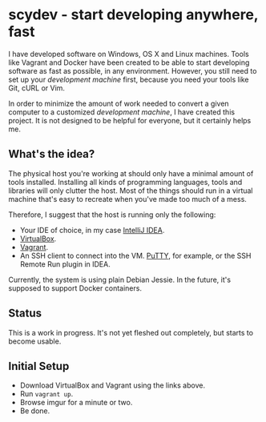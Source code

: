 # scydev - start developing anywhere, fast

I have developed software on Windows, OS X and Linux machines. Tools like Vagrant and Docker have been created to be able to start developing software as fast as possible, in any environment. However, you still need to set up your _development machine_ first, because you need your tools like Git, cURL or Vim.

In order to minimize the amount of work needed to convert a given computer to a customized _development machine_, I have created this project. It is not designed to be helpful for everyone, but it certainly helps me.

## What's the idea?

The physical host you're working at should only have a minimal amount of tools installed. Installing all kinds of programming languages, tools and libraries will only clutter the host. Most of the things should run in a virtual machine that's easy to recreate when you've made too much of a mess.

Therefore, I suggest that the host is running only the following:

* Your IDE of choice, in my case [IntelliJ IDEA](https://www.jetbrains.com/idea/download/).
* [VirtualBox](https://www.virtualbox.org/wiki/Downloads).
* [Vagrant](https://www.vagrantup.com/downloads.html).
* An SSH client to connect into the VM. [PuTTY](http://www.chiark.greenend.org.uk/~sgtatham/putty/download.html), for example, or the SSH Remote Run plugin in IDEA.

Currently, the system is using plain Debian Jessie. In the future, it's supposed to support Docker containers.

## Status

This is a work in progress.
It's not yet fleshed out completely, but starts to become usable.

## Initial Setup

* Download VirtualBox and Vagrant using the links above.
* Run `vagrant up`.
* Browse imgur for a minute or two.
* Be done.
